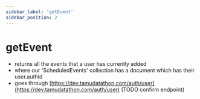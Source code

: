 ```yaml
---
sidebar_label: 'getEvent'
sidebar_position: 2
---
```

# getEvent

* returns all the events that a user has currently added
* where our 'ScheduledEvents' collection has a document which has their user.authId
* goes through [https://dev.tamudatathon.com/auth/user](https://dev.tamudatathon.com/auth/user) (TODO confirm endpoint)